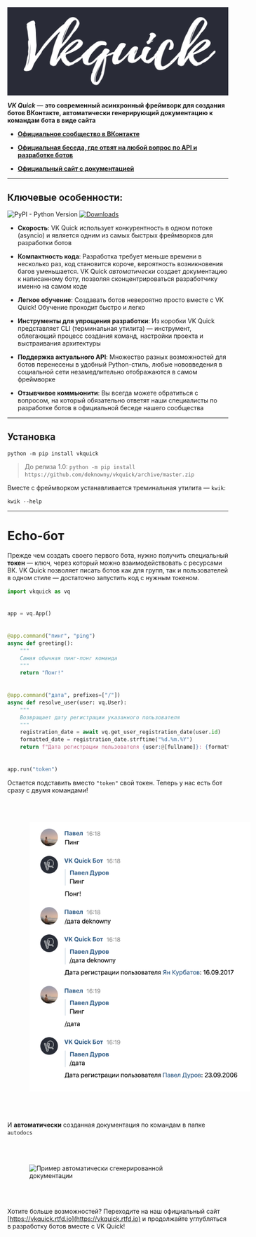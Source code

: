 <img src="./imgs/vkquick-header.jpg" alt="VK Quick шапка" align="center">

*__VK Quick__* — __это современный асинхронный фреймворк для создания ботов ВКонтакте, автоматически генерирующий документацию к командам бота в виде сайта__

* [__Официальное сообщество в ВКонтакте__](https://vk.com/vkquick)

* [__Официальная беседа, где отвят на любой вопрос по API и разработке ботов__](https://vk.me/join/AJQ1dzLqwBeU7O0H_oJZYNjD)

* [__Официальный сайт с документацией__](https://vkquick.rtfd.io)

***

## Ключевые особенности:

![PyPI - Python Version](https://img.shields.io/pypi/pyversions/vkquick)
[![Downloads](https://pepy.tech/badge/vkquick)](https://pepy.tech/project/vkquick)

* __Скорость__: VK Quick использует конкурентность в одном потоке (asyncio) и является одним из самых быстрых фреймворков для разработки ботов

* __Компактность кода__: Разработка требует меньше времени в несколько раз, код становится короче, вероятность возникновения багов уменьшается. VK Quick _автоматически_ создает документацию к написанному боту, позволяя сконцентрироваться разработчику именно на самом коде

* __Легкое обучение__: Создавать ботов невероятно просто вместе с VK Quick! Обучение проходит быстро и легко

* __Инструменты для упрощения разработки__: Из коробки VK Quick представляет CLI (терминальная утилита) — инструмент, облегающий процесс создания команд, настройки проекта и выстраивания архитектуры

* __Поддержка актуального API__: Множество разных возможностей для ботов перенесены в удобный Python-стиль, любые нововведения в социальной сети незамедлительно отображаются в самом фреймворке

* __Отзывчивое коммьюнити__: Вы всегда можете обратиться с вопросом, на который обязательно ответят наши специалисты по разработке ботов в официальной беседе нашего сообщества

***

## Установка
```shell script
python -m pip install vkquick
```
> До релиза 1.0: `python -m pip install https://github.com/deknowny/vkquick/archive/master.zip`


Вместе с фреймворком устанавливается треминальная утилита — `kwik`:

```shell script
kwik --help
```
***

# Echo-бот
Прежде чем создать своего первого бота, нужно получить специальный __токен__ — ключ, через который можно взаимодействовать с ресурсами ВК. VK Quick позволяет писать ботов как для групп, так и пользователей в одном стиле — достаточно запустить код с нужным токеном.


```python
import vkquick as vq


app = vq.App()


@app.command("пинг", "ping")
async def greeting():
    """
    Самая обычная пинг-понг команда
    """
    return "Понг!"


@app.command("дата", prefixes=["/"])
async def resolve_user(user: vq.User):
    """
    Возвращает дату регистрации указанного пользователя
    """
    registration_date = await vq.get_user_registration_date(user.id)
    formatted_date = registration_date.strftime("%d.%m.%Y")
    return f"Дата регистрации пользователя {user:@[fullname]}: {formatted_date}"


app.run("token")
```

Остается подставить вместо `"token"` свой токен. Теперь у нас есть бот сразу с двумя командами!

<img src="./imgs/echo-example.png" alt="Пример работы бота" style="padding: 10%">


И __автоматически__ созданная документация по командам в папке `autodocs`

<img src="./imgs/autodocs-example-high.png" alt="Пример автоматически сгенерированной документации" style="padding: 10%">

Хотите больше возможностей? Переходите на наш официальный сайт [https://vkquick.rtfd.io](https://vkquick.rtfd.io) и продолжайте углубляться в разработку ботов вместе с VK Quick!
